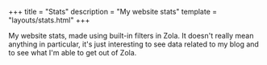 +++
title = "Stats"
description = "My website stats"
template = "layouts/stats.html"
+++

My website stats, made using built-in filters in Zola. It doesn't really mean
anything in particular, it's just interesting to see data related to my blog and
to see what I'm able to get out of Zola.
